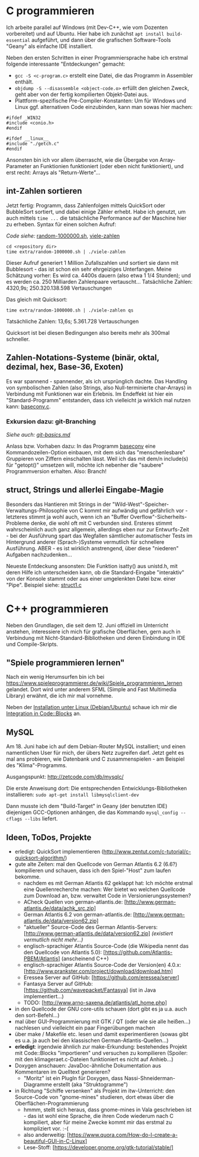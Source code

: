# C programmieren

Ich arbeite parallel auf Windows (mit Dev-C++, wie vom Dozenten vorbereitet) und auf Ubuntu. Hier habe ich zunächst `apt install build-essential` aufgeführt, und dann über die grafischen Software-Tools "Geany" als einfache IDE installiert.

Neben den ersten Schritten in einer Programmiersprache habe ich erstmal folgende interessante "Entdeckungen" gemacht:
* `gcc -S <c-program.c>` erstellt eine Datei, die das Programm in Assembler enthält.
* `objdump -S --disassemble <object-code.o>` erfüllt den gleichen Zweck, geht aber von der fertig kompilierten Objekt-Datei aus.
* Plattform-spezifische Pre-Compiler-Konstanten: Um für Windows und Linux ggf. alternativen Code einzubinden, kann man sowas hier machen:
```
#ifdef _WIN32
#include <conio.h>
#endif

#ifdef __linux__
#include "./getch.c"
#endif
```

Ansonsten bin ich vor allem überrascht, wie die Übergabe von Array-Parameter an Funktionien funktioniert (oder eben nicht funktioniert), und erst recht: Arrays als "Return-Werte"...

## int-Zahlen sortieren

Jetzt fertig: Programm, dass Zahlenfolgen mittels QuickSort oder BubbleSort sortiert, und dabei einige Zähler erhebt. Habe ich genutzt, um auch mittels `time ...` die tatsächliche Performance auf der Maschine hier zu erheben.
Syntax für einen solchen Aufruf:

*Code siehe:* [random-1000000.sh](extra/random-1000000.sh), [viele-zahlen](viele-zahlen.c)

```
cd <repository dir>
time extra/random-1000000.sh | ./viele-zahlen
```
Dieser Aufruf generiert 1 Million Zufallszahlen und sortiert sie dann mit Bubblesort - das ist schon ein sehr ehrgeiziges Unterfangen. Meine Schätzung vorher: Es wird ca. 4400s dauern (also etwa 1 1/4 Stunden); und es werden ca. 250 Milliarden Zahlenpaare vertauscht...
Tatsächliche Zahlen:
4320,9s; 250.320.138.598 Vertauschungen

Das gleich mit Quicksort:
```
time extra/random-1000000.sh | ./viele-zahlen qs
```
Tatsächliche Zahlen:
13,6s; 5.361.728 Vertauschungen

Quicksort ist bei diesen Bedingungen also bereits mehr als 300mal schneller.

## Zahlen-Notations-Systeme (binär, oktal, dezimal, hex, Base-36, Exoten)

Es war spannend - spannender, als ich ursprünglich dachte. Das Handling von symbolischen Zahlen (also Strings, also Null-terminierte char-Arrays) in Verbindung mit Funktionen war ein Erlebnis. Im Endeffekt ist hier ein "Standard-Programm" entstanden, dass ich vielleicht ja wirklich mal nutzen kann: [baseconv.c](baseconv.c).

### Exkursion dazu: git-Branching
_Siehe auch: [git-basics.md](git-basics.md)_

Anlass bzw. Vorhaben dazu: In das Programm [baseconv](baseconv.c) eine Kommandozeilen-Option einbauen, mit dem sich das "menschenlesbare" Gruppieren von Ziffern einschalten lässt. Weil ich das mit dem/n include(s) für "getopt()" umsetzen will, möchte ich nebenher die "saubere" Programmversion erhalten. Also: Branch!

## struct, Strings und allerlei Eingabe-Magie
Besonders das Hantieren mit Strings in der 
"Wild-West"-Speicher-Verwaltungs-Philosophie von C kommt mir aufwändig und 
gefährlich vor - letzteres stimmt ja wohl auch, wenn ich an 
"Buffer Overflow"-Sicherheits-Probleme denke, die wohl oft mit C verbunden 
sind. Ersteres stimmt wahrscheinlich auch ganz allgemein, allerdings eben 
nur zur Entwurfs-Zeit - bei der Ausführung spart das Wegfallen sämtlicher 
automatischer Tests im Hintergrund anderer (Sprach-)Systeme vermutlich für
schnellere Ausführung. ABER - es ist wirklich anstrengend, über diese 
"niederen" Aufgaben nachzudenken...

Neueste Entdeckung ansonsten: Die Funktion isatty() aus unistd.h, mit deren
Hilfe ich unterscheiden kann, ob die Standard-Eingabe "interaktiv" von der
Konsole stammt oder aus einer umgelenkten Datei bzw. einer "Pipe". Beispiel 
siehe: [struct1.c](struct1.c)

# C++ programmieren

Neben den Grundlagen, die seit dem 12. Juni offiziell im Unterricht anstehen, 
interessiere ich mich für grafische Oberflächen, gern auch in Verbindung mit
Nicht-Standard-Bibliotheken und deren Einbindung in IDE und Compile-Skripts.

## "Spiele programmieren lernen"

Nach ein wenig Herumsurfen bin ich bei https://www.spieleprogrammierer.de/wiki/Spiele_programmieren_lernen gelandet.
Dort wird unter anderem SFML (Simple and Fast Multimedia Library) erwähnt, die 
ich mir mal vornehme.

Neben der [Installation unter Linux (Debian/Ubuntu)](https://www.sfml-dev.org/tutorials/2.5/start-linux.php) schaue ich mir die 
[Integration in Code::Blocks](https://www.sfml-dev.org/tutorials/2.5/start-cb.php) an.

## MySQL

Am 18. Juni habe ich auf dem Debian-Router MySQL installiert; und einen 
namentlichen User für mich, der übers Netz zugreifen darf. Jetzt geht es 
mal ans probieren, wie Datenbank und C zusammenspielen - am Beispiel des 
"Klima"-Programms.

Ausgangspunkt: http://zetcode.com/db/mysqlc/ 

Die erste Anweisung dort: Die entsprechenden Entwicklungs-Bibliotheken 
installieren: `sudo apt-get install libmysqlclient-dev`

Dann musste ich dem "Build-Target" in Geany (der benutzten IDE) diejenigen 
GCC-Optionen anhängen, die das Kommando `mysql_config --cflags --libs` 
liefert.

## Ideen, ToDos, Projekte
* erledigt: QuickSort implementieren (http://www.zentut.com/c-tutorial/c-quicksort-algorithm/)
* gute alte Zeiten: mal den Quellcode von German Atlantis 6.2 (6.6?) kompilieren und schauen, dass ich den Spiel-"Host" zum laufen bekomme.
  * nachdem es mit German Atlantis 62 geklappt hat: Ich möchte erstmal eine Quellenrecherche machen: Wer bietet wo welchen Quellcode zum Download an, bzw. verwaltet Code in Versionierungssystemen?
  * ACheck Quellen von german-atlantis.de: [http://www.german-atlantis.de/data/achk_src.zip]
  * German Atlantis 6.2 von german-atlantis.de: [http://www.german-atlantis.de/data/version62.zip]
  * "aktueller" Source-Code des German Atlantis-Servers: [http://www.german-atlantis.de/data/version62.zip] _(existiert vermutlich nicht mehr...)_
  * englisch-sprachiger Atlantis Source-Code (die Wikipedia nennt das den Quellcode von Atlantis 5.0): [https://github.com/Atlantis-PBEM/Atlantis] (anscheinend C++)
  * englisch-sprachiger Atlantis Source-Code der Version(en) 4.0.x: [http://www.prankster.com/project/download/download.htm]
  * Eressea Server auf GitHub: [https://github.com/eressea/server]
  * Fantasya Server auf GitHub: [https://github.com/wavepacket/Fantasya] (ist in Java implementiert...)
  * TODO: [http://www.arno-saxena.de/atlantis/atl_home.php]
* in den Quellcode der GNU core-utils schauen (dort gibt es ja u.a. auch den sort-Befehl...)
* mal über GUI-Programmierung mit GTK / QT (oder wie sie alle heißen...) nachlesen und vielleicht ein paar Fingerübungen machen
* über make / Makefile etc. lesen und damit experimentieren (sowas gibt es u.a. ja auch bei den klassischen German-Atlantis-Quellen...)
* **erledigt**: irgendwie ähnlich zur make-Erkundung: bestehendes Projekt mit Code::Blocks "importieren" und versuchen zu kompilieren (Spoiler: mit den klimageraet.c-Dateien funktioniert es nicht auf Anhieb...)
* Doxygen anschauen: JavaDoc-ähnliche Dokumentation aus Kommentaren im Quelltext generieren?
  * "Moritz" ist ein PlugIn für Doxygen, dass Nassi-Shneiderman-Diagramme erstellt (aka "Struktogramme")
* in Richtung "Schiffe versenken" als Projekt im itw-Unterricht: den Source-Code von "gnome-mines" studieren, dort etwas über die Oberflächen-Programmierung
  * hmmm, stellt sich heraus, dass gnome-mines in Vala geschrieben ist - das ist wohl eine Sprache, die ihren Code wiederum nach C kompiliert, aber für meine Zwecke kommt mir das erstmal zu kompliziert vor. :-(
  * also anderweitig: [https://www.quora.com/How-do-I-create-a-beautiful-GUI-in-C-Linux]
  * Lese-Stoff: [https://developer.gnome.org/gtk-tutorial/stable/]
